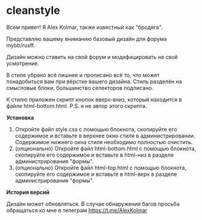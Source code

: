 # cleanstyle

Всем привет! Я Alex Kolmar, также известный как "бродяга".

Представляю вашему вниманию базовый дизайн для форума mybb/rusff.

Дизайн можно ставить на свой форум и модифицировать на своё усмотрение.

В стиле убрано всё лишнее и прописано всё то, что может понадобиться вам при вёрстке вашего дизайна. Стиль разделён на смысловые блоки, большинство селекторов подписано.

К стилю приложен скрипт кнопок вверх-вниз, который находится в файле html-bottom.html. P.S. я не автор этого скрипта.

**Установка**

1. Откройте файл style.css с помощью блокнота, скопируйте его содержимое и вставьте в верхнее окно стиля в администрировании. Содержимое нижнего окна стиля необходимо полностью очистить.
2. (опционально) Откройте файл html-bottom.html с помощью блокнота, скопируйте его содержимое и вставьте в html-низ в разделе администрирования "формы".
3. (опционально) Откройте файл html-top.html с помощью блокнота, скопируйте его содержимое и вставьте в html-верх в разделе администрирования "формы".

**История версий**

Дизайн может обновляться. В случае обнаружения багов просьба обращаться ко мне в телеграм https://t.me/AlexKolmar
